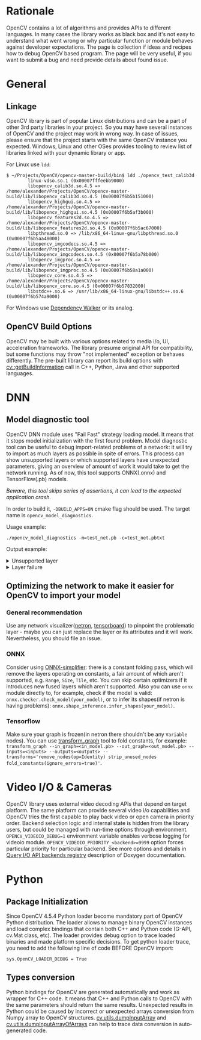 # Rationale

OpenCV contains a lot of algorithms and provides APIs to different languages. In many cases the library works as black box and it's not easy to understand what went wrong or why particular function or module behaves against developer expectations. The page is collection if ideas and recipes how to debug OpenCV based program. The page will be very useful, if you want to submit a bug and need provide details about found issue.

# General

## Linkage

OpenCV library is part of popular Linux distributions and can be a part of other 3rd party libraries in your project. So you may have several instances of OpenCV and the project may work in wrong way. In case of issues, please ensure that the project starts with the same OpenCV instance you expected. Windows, Linux and other OSes provides tooling to review list of libraries linked with your dynamic library or app.

For Linux use `ldd`:
```
$ ~/Projects/OpenCV/opencv-master-build/bin$ ldd ./opencv_test_calib3d 
        linux-vdso.so.1 (0x00007fffeebb9000)
        libopencv_calib3d.so.4.5 => /home/alexander/Projects/OpenCV/opencv-master-build/lib/libopencv_calib3d.so.4.5 (0x00007f6b5b151000)
        libopencv_highgui.so.4.5 => /home/alexander/Projects/OpenCV/opencv-master-build/lib/libopencv_highgui.so.4.5 (0x00007f6b5af3b000)
        libopencv_features2d.so.4.5 => /home/alexander/Projects/OpenCV/opencv-master-build/lib/libopencv_features2d.so.4.5 (0x00007f6b5ac67000)
        libpthread.so.0 => /lib/x86_64-linux-gnu/libpthread.so.0 (0x00007f6b5aa48000)
        libopencv_imgcodecs.so.4.5 => /home/alexander/Projects/OpenCV/opencv-master-build/lib/libopencv_imgcodecs.so.4.5 (0x00007f6b5a78b000)
        libopencv_imgproc.so.4.5 => /home/alexander/Projects/OpenCV/opencv-master-build/lib/libopencv_imgproc.so.4.5 (0x00007f6b58a1a000)
        libopencv_core.so.4.5 => /home/alexander/Projects/OpenCV/opencv-master-build/lib/libopencv_core.so.4.5 (0x00007f6b57832000)
        libstdc++.so.6 => /usr/lib/x86_64-linux-gnu/libstdc++.so.6 (0x00007f6b574a9000)
```

For Windows use [Dependency Walker](https://www.dependencywalker.com/) or its analog.

## OpenCV Build Options

OpenCV may be built with various options related to media i/o, UI, acceleration frameworks. The library presume original API for compatibility, but some functions may throw "not implemented" exception or behaves differently. The pre-built library can report its build options with [cv::getBuildInformation](https://docs.opencv.org/master/db/de0/group__core__utils.html#ga0ae377100bc03ce22322926bba7fdbb5) call in C++, Python, Java and other supported languages.

# DNN

## Model diagnostic tool

OpenCV DNN module uses "Fail Fast" strategy loading model. It means that it stops model initialization with the first found problem. Model diagnostic tool can be useful to debug import-related problems of a network: it will try to import as much layers as possible in spite of errors. This process can show unsupported layers or which supported layers have unexpected parameters, giving an overview of amount of work it would take to get the network running. As of now, this tool supports ONNX(.onnx) and TensorFlow(.pb) models.

*Beware, this tool skips series of assertions, it can lead to the expected application crash.*

In order to build it, `-DBUILD_APPS=ON` cmake flag should be used. The target name is `opencv_model_diagnostics`.

Usage example:

`./opencv_model_diagnostics -m=test_net.pb -c=test_net.pbtxt`

Output example:

<details>
<summary>
Unsupported layer
</summary>

```
[ERROR:0] global opencv/modules/dnn/src/dnn.cpp (134) addMissing DNN: Node='model_28/tf.expand_dims_12/ExpandDims' of type='UnknownLayer' is not supported. This error won't be displayed again.
[ERROR:0] global opencv/modules/dnn/src/dnn.cpp (3571) getLayerShapesRecursively OPENCV/DNN: [NotImplemented]:(model_28/tf.expand_dims_12/ExpandDims): getMemoryShapes() throws exception. inputs=0 outputs=0/0 blobs=0
[ERROR:0] global opencv/modules/dnn/src/dnn.cpp (3584) getLayerShapesRecursively Exception message: OpenCV(4.5.3-dev) opencv/modules/dnn/src/layers/not_implemented_layer.cpp:153: error: (-213:The function/feature is not implemented) Node for layer 'model_28/tf.expand_dims_12/ExpandDims' of type 'UnknownLayer' wasn't initialized. in function 'getMemoryShapes'
[ERROR:0] global opencv/modules/dnn/src/tensorflow/tf_importer.cpp (2915) parseNode DNN/TF: Can't parse layer for node='model_28/tf.math.multiply_29/Mul' of type='Mul'. Exception: OpenCV(4.5.3-dev) opencv/modules/dnn/src/layers/not_implemented_layer.cpp:153: error: (-213:The function/feature is not implemented) Node for layer 'model_28/tf.expand_dims_12/ExpandDims' of type 'UnknownLayer' wasn't initialized. in function 'getMemoryShapes'
```

</details>


<details>
<summary>
Layer failure
</summary>

```
[ERROR:0] global opencv/modules/dnn/src/tensorflow/tf_importer.cpp (2915) parseNode DNN/TF: Can't parse layer for node='model_24/tf.math.multiply_24/Mul' of type='Mul'. Exception: OpenCV(4.5.3-dev) opencv/modules/dnn/src/tensorflow/tf_importer.cpp:1539: error: (-215:Assertion failed) (constId != -1) || (num_inputs == 2) in function 'parseMul'
[ERROR:0] global opencv/modules/dnn/src/dnn.cpp (3571) getLayerShapesRecursively OPENCV/DNN: [NotImplemented]:(model_24/tf.math.multiply_24/Mul): getMemoryShapes() throws exception. inputs=0 outputs=0/0 blobs=0
[ERROR:0] global opencv/modules/dnn/src/dnn.cpp (3584) getLayerShapesRecursively Exception message: OpenCV(4.5.3-dev) opencv/modules/dnn/src/layers/not_implemented_layer.cpp:153: error: (-213:The function/feature is not implemented) Node for layer 'model_24/tf.math.multiply_24/Mul' of type 'Mul' wasn't initialized. in function 'getMemoryShapes'
[ERROR:0] global opencv/modules/dnn/src/tensorflow/tf_importer.cpp (2915) parseNode DNN/TF: Can't parse layer for node='model_24/tf.math.multiply_25/Mul' of type='Mul'. Exception: OpenCV(4.5.3-dev) opencv/modules/dnn/src/layers/not_implemented_layer.cpp:153: error: (-213:The function/feature is not implemented) Node for layer 'model_24/tf.math.multiply_24/Mul' of type 'Mul' wasn't initialized. in function 'getMemoryShapes'
```

</details>

## Optimizing the network to make it easier for OpenCV to import your model

### General recommendation

Use any network visualizer([netron](https://netron.app/), [tensorboard](https://www.tensorflow.org/tensorboard)) to pinpoint the problematic layer - maybe you can just replace the layer or its attributes and it will work. Nevertheless, you should file an issue.


### ONNX

Consider using [ONNX-simplifier](https://github.com/daquexian/onnx-simplifier): there is a constant folding pass, which will remove the layers operating on constants, a fair amount of which aren't supported, e.g. `Range`, `Size`, `Tile`, etc. You can skip certain optimizers if it introduces new fused layers which aren't supported. 
Also you can use `onnx` module directly to, for example, check if the model is valid: `onnx.checker.check_model(your_model)`, or to infer its shapes(if netron is having problems): `onnx.shape_inference.infer_shapes(your_model)`.


### Tensorflow

Make sure your graph is frozen(in netron there shouldn't be any `Variable` nodes). You can use [transform_graph](https://github.com/tensorflow/tensorflow/blob/master/tensorflow/tools/graph_transforms/README.md) tool to fold constants, for example:
`transform_graph --in_graph=<in_model.pb> --out_graph=<out_model.pb> --inputs=<inputs> --outputs=<outputs> --transforms='remove_nodes(op=Identity) strip_unused_nodes fold_constants(ignore_errors=true)'`.

# Video I/O & Cameras

OpenCV library uses external video decoding APIs that depend on target platform. The same platform can provide several video i/o capabilities and OpenCV tries the first capable to play back video or open camera in priority order. Backend selection logic and internal state is hidden from the library users, but could be managed with run-time options through environment. `OPENCV_VIDEOIO_DEBUG=1` environment variable enables verbose logging for videoio module. `OPENCV_VIDEOIO_PRIORITY_<backend>=9999` option forces particular priority for particular backend. See more options and details in [Query I/O API backends registry](https://docs.opencv.org/4.x/de/db1/group__videoio__registry.html#ga6723e68832186e20bd44cd3c2b0d8c60) description of Doxygen documentation.

# Python

## Package Initialization

Since OpenCV 4.5.4 Python loader become mandatory part of OpenCV Python distribution. The loader allows to manage binary OpenCV instances and load complex bindings that contain both C++ and Python code (G-API, cv.Mat class, etc). The loader provides debug option to trace loaded binaries and made platform specific decisions. To get python loader trace, you need to add the following line of code BEFORE OpenCV import:
```
sys.OpenCV_LOADER_DEBUG = True
```

## Types conversion

Python bindings for OpenCV are generated automatically and work as wrapper for C++ code. It means that C++ and Python calls to OpenCV with the same parameters should return the same results. Unexpected results in Python could be caused by incorrect or unexpected arrays conversion from Numpy array to OpenCV structures. [cv.utils.dumpInputArray](https://docs.opencv.org/master/db/de0/group__core__utils.html#gabbbbf8c36017475930ae8817189e9fa6) and [cv.utils.dumpInputArrayOfArrays](https://docs.opencv.org/master/db/de0/group__core__utils.html#gabe4f2b9ed3bcc3988cc26e962d0d3eb7) can help to trace data conversion in auto-generated code.
